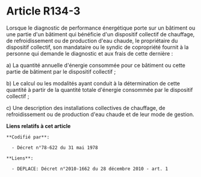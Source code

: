 # Article R134-3

Lorsque le diagnostic de performance énergétique porte sur un bâtiment ou une partie d'un bâtiment qui bénéficie d'un
dispositif collectif de chauffage, de refroidissement ou de production d'eau chaude, le propriétaire du dispositif collectif,
son mandataire ou le syndic de copropriété fournit à la personne qui demande le diagnostic et aux frais de cette dernière :

a) La quantité annuelle d'énergie consommée pour ce bâtiment ou cette partie de bâtiment par le dispositif collectif ;

b) Le calcul ou les modalités ayant conduit à la détermination de cette quantité à partir de la quantité totale d'énergie
consommée par le dispositif collectif ;

c) Une description des installations collectives de chauffage, de refroidissement ou de production d'eau chaude et de leur
mode de gestion.

**Liens relatifs à cet article**

	**Codifié par**:

	  - Décret n°78-622 du 31 mai 1978

	**Liens**:

	  - DEPLACE: Décret n°2010-1662 du 28 décembre 2010 - art. 1

